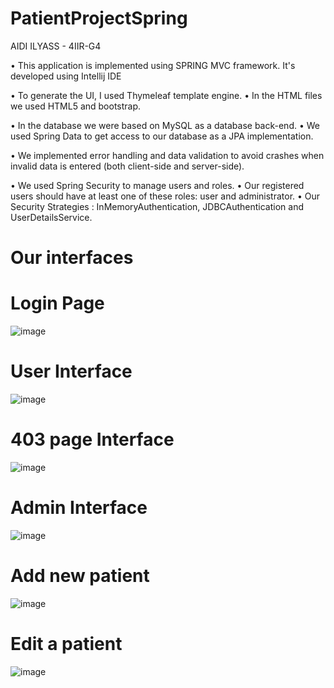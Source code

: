 # PatientProjectSpring
AIDI ILYASS - 4IIR-G4

•	This application is implemented using SPRING MVC framework.
It's developed using Intellij IDE

•	To generate the UI, I used Thymeleaf template engine.
•    In the HTML files we used HTML5 and bootstrap.

•	In the database we were based on MySQL as a database back-end.
•	We used Spring Data to get access to our database as a JPA implementation.

•	We implemented error handling and data validation to avoid crashes when invalid data is entered (both client-side and server-side).

•	We used Spring Security to manage users and roles.
   •	Our registered users should have at least one of these roles: user and administrator.
    •   Our Security Strategies : InMemoryAuthentication, JDBCAuthentication and UserDetailsService.
    
# Our interfaces
# Login Page 
![image](https://user-images.githubusercontent.com/74270120/165178439-87499def-d33f-42c8-b4c3-e91b4d928c3d.png)

# User Interface 
![image](https://user-images.githubusercontent.com/74270120/165178539-22a34c69-1bce-45a4-a908-881b1d83c706.png)

# 403 page Interface
![image](https://user-images.githubusercontent.com/74270120/165178893-03926ee4-2166-4f26-b945-05409359969e.png)

# Admin Interface 
![image](https://user-images.githubusercontent.com/74270120/165178652-b1ab5d9d-020f-410f-b62f-4fe95be4f0a5.png)

# Add new patient
![image](https://user-images.githubusercontent.com/74270120/165178769-4948d3ab-41ef-4755-8f6d-c4301fb6becf.png)

# Edit a patient
![image](https://user-images.githubusercontent.com/74270120/165178822-7401871a-82e4-4e12-94fd-fa654a0529ec.png)

